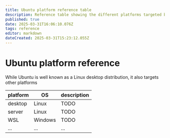 ```yaml
---
title: Ubuntu platform reference table
description: Reference table showing the different platforms targeted by Ubuntu
published: true
date: 2025-03-31T16:06:10.076Z
tags: reference
editor: markdown
dateCreated: 2025-03-31T15:23:12.055Z
---
```


# Ubuntu platform reference
While Ubuntu is well known as a Linux desktop distribution,
it also targets other platforms

| platform  | OS      | description  |
|-----------|---------|--------------|
| desktop   | Linux   | TODO         |
| server    | Linux   | TODO         |
| WSL       | Windows | TODO         |
| ...       | ...     | ...          |